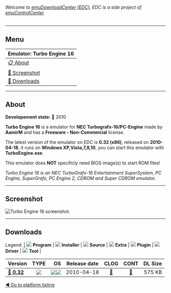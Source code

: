 ###### Welcome to [emuDownloadCenter (EDC)](https://github.com/PhoenixInteractiveNL/emuDownloadCenter/wiki/), EDC is a side project of [emuControlCenter](https://github.com/PhoenixInteractiveNL/emuControlCenter/wiki/)
***
## Menu
| **Emulator: Turbo Engine 16** |
|:---------|
| [:clipboard: About](#about) |
| [:sunrise: Screenshot](#screenshot) |
| [:floppy_disk: Downloads](#downloads) |
***
## About
**Developement state:** :red_circle: 2010

**Turbo Engine 16** is a emulator for **NEC Turbografx-16/PC-Engine** made by **AamirM** and has a **Freeware - Non-Commercial** license.

The latest version of the emulator on EDC is **0.32 (x86)**, released on **2010-04-18**, it runs on **Windows XP,Vista,7,8,10**, you can start this emulator with **TurboEngine.exe**.

This emulator does **NOT** specificly need BIOS image(s) to start ROM files!

_Turbo Engine 16 is an NEC TurboGrafx-16 Entertainment SuperSystem, PC Engine, SuperGrafx, PC Engine 2, CDROM and Super CDROM emulator._
***
## Screenshot
![](https://raw.githubusercontent.com/PhoenixInteractiveNL/emuDownloadCenter/master/hooks/turboengine/emulator_screen_01.jpg "Turbo Engine 16 screenshot.")
***
## Downloads
Legend: | 
![](https://raw.githubusercontent.com/wiki/PhoenixInteractiveNL/emuDownloadCenter/images_misc/icon_program_24.png) **Program** | 
![](https://raw.githubusercontent.com/wiki/PhoenixInteractiveNL/emuDownloadCenter/images_misc/icon_installer_24.png) **Installer** | 
![](https://raw.githubusercontent.com/wiki/PhoenixInteractiveNL/emuDownloadCenter/images_misc/icon_source_code_24.png) **Source** | 
![](https://raw.githubusercontent.com/wiki/PhoenixInteractiveNL/emuDownloadCenter/images_misc/icon_extra_24.png) **Extra** | 
![](https://raw.githubusercontent.com/wiki/PhoenixInteractiveNL/emuDownloadCenter/images_misc/icon_plugin_24.png) **Plugin** | 
![](https://raw.githubusercontent.com/wiki/PhoenixInteractiveNL/emuDownloadCenter/images_misc/icon_driver_24.png) **Driver** | 
![](https://raw.githubusercontent.com/wiki/PhoenixInteractiveNL/emuDownloadCenter/images_misc/icon_tool_24.png) **Tool** | 
 
| Version | TYPE | OS | Release date | CLOG | CONT | DL Size |
|:--------|:----:|---:|:------------:|:----:|:----:|--------:|
| [:floppy_disk: **0.32**](https://github.com/PhoenixInteractiveNL/edc-repo0005/raw/master/turboengine/0.32.7z) | ![](https://raw.githubusercontent.com/wiki/PhoenixInteractiveNL/emuDownloadCenter/images_misc/icon_program_24.png) | ![](https://raw.githubusercontent.com/wiki/PhoenixInteractiveNL/emuDownloadCenter/images_misc/logo_windows_24.png)![](https://raw.githubusercontent.com/wiki/PhoenixInteractiveNL/emuDownloadCenter/images_misc/icon_32-bit_24.png) | 2010-04-18 | [:page_facing_up:](https://github.com/PhoenixInteractiveNL/edc-repo0005/blob/master/turboengine/0.32_changelog.txt) | [:mag_right:](https://github.com/PhoenixInteractiveNL/edc-repo0005/blob/master/turboengine/0.32_contents.txt) | 575 KB |

[:arrow_backward: Go to platform listing](https://github.com/PhoenixInteractiveNL/emuDownloadCenter/wiki/EDC-Platform-List)
